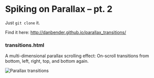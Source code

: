 Spiking on Parallax – pt. 2
===========================

Just `git clone` it.

Find it here: http://danbender.github.io/parallax_transitions/


### transitions.html

A multi-dimensional parallax scrolling effect: On-scroll transitions from bottom, left, right, top, and bottom again.


![Parallax transitions](http://i2.minus.com/jdLGegWbzlktC.png)